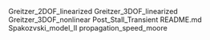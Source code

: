 Greitzer_2DOF_linearized
Greitzer_3DOF_linearized
Greitzer_3DOF_nonlinear
Post_Stall_Transient
README.md
Spakozvski_model_II
propagation_speed_moore
